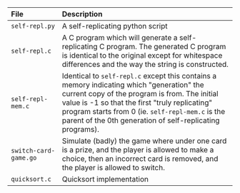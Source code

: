 
| File           | Description |
|:-------------- |:---------------------------------------------------------- |
| `self-repl.py`   | A self-replicating python script |
| `self-repl.c`    | A C program which will generate a self-replicating C program. The generated C program is identical to the original except for whitespace differences and the way the string is constructed.
| `self-repl-mem.c` | Identical to `self-repl.c` except this contains a memory indicating which "generation" the current copy of the program is from. The initial value is -1 so that the first "truly replicating" program starts from 0 (ie. `self-repl-mem.c` is the parent of the 0th generation of self-replicating programs).
| `switch-card-game.go` | Simulate (badly) the game where under one card is a prize, and the player is allowed to make a choice, then an incorrect card is removed, and the player is allowed to switch. |
| `quicksort.c` | Quicksort implementation |
